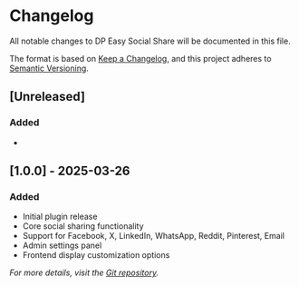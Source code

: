 # Changelog

All notable changes to DP Easy Social Share will be documented in this file.

The format is based on [Keep a Changelog](https://keepachangelog.com/en/1.0.0/), 
and this project adheres to [Semantic Versioning](https://semver.org/spec/v2.0.0.html).

## [Unreleased]
### Added
- 

## [1.0.0] - 2025-03-26
### Added
- Initial plugin release
- Core social sharing functionality
- Support for Facebook, X, LinkedIn, WhatsApp, Reddit, Pinterest, Email
- Admin settings panel
- Frontend display customization options

*For more details, visit the [Git repository](https://github.com/DivyangPrajapati/dp-easy-social-share.git).*